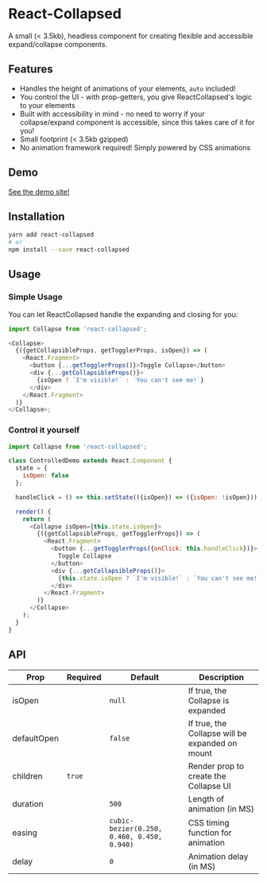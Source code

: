 # React-Collapsed

A small (< 3.5kb), headless component for creating flexible and accessible expand/collapse components.

## Features

- Handles the height of animations of your elements, `auto` included!
- You control the UI - with prop-getters, you give ReactCollapsed's logic to your elements
- Built with accessibility in mind - no need to worry if your collapse/expand component is accessible, since this takes care of it for you!
- Small footprint (< 3.5kb gzipped)
- No animation framework required! Simply powered by CSS animations

## Demo

[See the demo site!](https://react-collapsed.netlify.com/)

## Installation

```bash
yarn add react-collapsed
# or
npm install --save react-collapsed
```

## Usage

### Simple Usage

You can let ReactCollapsed handle the expanding and closing for you:

```js
import Collapse from 'react-collapsed';

<Collapse>
  {({getCollapsibleProps, getTogglerProps, isOpen}) => (
    <React.Fragment>
      <button {...getTogglerProps()}>Toggle Collapse</button>
      <div {...getCollapsibleProps()}>
        {isOpen ? `I'm visible!` : `You can't see me!`}
      </div>
    </React.Fragment>
  )}
</Collapse>;
```

### Control it yourself

```js
import Collapse from 'react-collapsed';

class ControlledDemo extends React.Component {
  state = {
    isOpen: false
  };

  handleClick = () => this.setState(({isOpen}) => ({isOpen: !isOpen}));

  render() {
    return (
      <Collapse isOpen={this.state.isOpen}>
        {({getCollapsibleProps, getTogglerProps}) => (
          <React.Fragment>
            <button {...getTogglerProps({onClick: this.handleClick})}>
              Toggle Collapse
            </button>
            <div {...getCollapsibleProps()}>
              {this.state.isOpen ? `I'm visible!` : `You can't see me!`}
            </div>
          </React.Fragment>
        )}
      </Collapse>
    );
  }
}
```

## API

| Prop        | Required | Default                                    | Description                                     |
| ----------- | -------- | ------------------------------------------ | ----------------------------------------------- |
| isOpen      |          | `null`                                     | If true, the Collapse is expanded               |
| defaultOpen |          | `false`                                    | If true, the Collapse will be expanded on mount |
| children    | `true`   |                                            | Render prop to create the Collapse UI           |
| duration    |          | `500`                                      | Length of animation (in MS)                     |
| easing      |          | `cubic-bezier(0.250, 0.460, 0.450, 0.940)` | CSS timing function for animation               |
| delay       |          | `0`                                        | Animation delay (in MS)                         |
